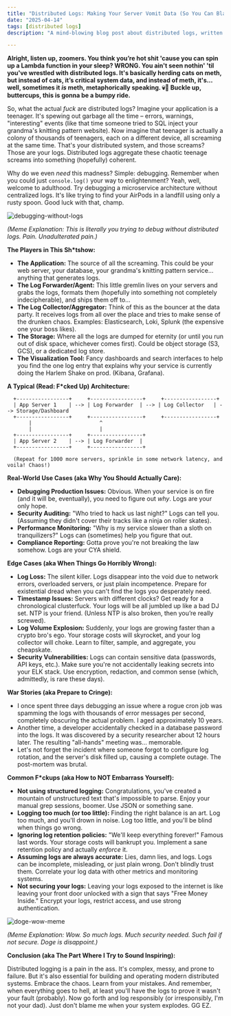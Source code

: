 ```yaml
---
title: "Distributed Logs: Making Your Server Vomit Data (So You Can Blame Someone Else)"
date: "2025-04-14"
tags: [distributed logs]
description: "A mind-blowing blog post about distributed logs, written for chaotic Gen Z engineers who hate reading documentation."

---
```


**Alright, listen up, zoomers. You think you’re hot shit 'cause you can spin up a Lambda function in your sleep? WRONG. You ain't seen nothin' 'til you've wrestled with distributed logs. It's basically herding cats on meth, but instead of cats, it’s critical system data, and instead of meth, it's… well, sometimes it *is* meth, metaphorically speaking. 💀🙏 Buckle up, buttercups, this is gonna be a bumpy ride.**

So, what the actual *fuck* are distributed logs? Imagine your application is a teenager. It's spewing out garbage all the time – errors, warnings, "interesting" events (like that time someone tried to SQL inject your grandma's knitting pattern website). Now imagine that teenager is actually a colony of thousands of teenagers, each on a different device, all screaming at the same time. That's your distributed system, and those screams? Those are your logs. Distributed logs aggregate these chaotic teenage screams into something (hopefully) coherent.

Why do we even *need* this madness? Simple: debugging. Remember when you could just `console.log()` your way to enlightenment? Yeah, well, welcome to adulthood. Try debugging a microservice architecture without centralized logs. It's like trying to find your AirPods in a landfill using only a rusty spoon. Good luck with that, champ.

![debugging-without-logs](https://i.kym-cdn.com/photos/images/newsfeed/001/821/166/7a6.jpg)

*(Meme Explanation: This is literally you trying to debug without distributed logs. Pain. Unadulterated pain.)*

**The Players in This Sh*tshow:**

*   **The Application:** The source of all the screaming. This could be your web server, your database, your grandma's knitting pattern service… anything that generates logs.
*   **The Log Forwarder/Agent:** This little gremlin lives on your servers and grabs the logs, formats them (hopefully into something not completely indecipherable), and ships them off to…
*   **The Log Collector/Aggregator:** Think of this as the bouncer at the data party. It receives logs from all over the place and tries to make sense of the drunken chaos. Examples: Elasticsearch, Loki, Splunk (the expensive one your boss likes).
*   **The Storage:** Where all the logs are dumped for eternity (or until you run out of disk space, whichever comes first). Could be object storage (S3, GCS), or a dedicated log store.
*   **The Visualization Tool:** Fancy dashboards and search interfaces to help you find the one log entry that explains why your service is currently doing the Harlem Shake on prod. (Kibana, Grafana).

**A Typical (Read: F*cked Up) Architecture:**

```ascii
  +-----------------+     +-----------------+     +-----------------+
  | App Server 1    | --> | Log Forwarder  | --> | Log Collector   | --> Storage/Dashboard
  +-----------------+     +-----------------+     +-----------------+
       |                      ^
       |                      |
  +-----------------+     +-----------------+
  | App Server 2    | --> | Log Forwarder  |
  +-----------------+     +-----------------+

  (Repeat for 1000 more servers, sprinkle in some network latency, and voila! Chaos!)
```

**Real-World Use Cases (aka Why You Should Actually Care):**

*   **Debugging Production Issues:** Obvious. When your service is on fire (and it will be, eventually), you need to figure out *why*. Logs are your only hope.
*   **Security Auditing:** "Who tried to hack us last night?" Logs can tell you. (Assuming they didn't cover their tracks like a ninja on roller skates).
*   **Performance Monitoring:** "Why is my service slower than a sloth on tranquilizers?" Logs can (sometimes) help you figure that out.
*   **Compliance Reporting:** Gotta prove you're not breaking the law somehow. Logs are your CYA shield.

**Edge Cases (aka When Things Go Horribly Wrong):**

*   **Log Loss:** The silent killer. Logs disappear into the void due to network errors, overloaded servers, or just plain incompetence. Prepare for existential dread when you can't find the logs you desperately need.
*   **Timestamp Issues:** Servers with different clocks? Get ready for a chronological clusterfuck. Your logs will be all jumbled up like a bad DJ set. NTP is your friend. (Unless NTP is also broken, then you’re really screwed).
*   **Log Volume Explosion:** Suddenly, your logs are growing faster than a crypto bro's ego. Your storage costs will skyrocket, and your log collector will choke. Learn to filter, sample, and aggregate, you cheapskate.
*   **Security Vulnerabilities:** Logs can contain sensitive data (passwords, API keys, etc.). Make sure you're not accidentally leaking secrets into your ELK stack. Use encryption, redaction, and common sense (which, admittedly, is rare these days).

**War Stories (aka Prepare to Cringe):**

*   I once spent three days debugging an issue where a rogue cron job was spamming the logs with thousands of error messages per second, completely obscuring the actual problem. I aged approximately 10 years.
*   Another time, a developer accidentally checked in a database password into the logs. It was discovered by a security researcher about 12 hours later. The resulting "all-hands" meeting was… memorable.
*   Let's not forget the incident where someone forgot to configure log rotation, and the server's disk filled up, causing a complete outage. The post-mortem was brutal.

**Common F\*ckups (aka How to NOT Embarrass Yourself):**

*   **Not using structured logging:** Congratulations, you've created a mountain of unstructured text that's impossible to parse. Enjoy your manual grep sessions, boomer. Use JSON or something sane.
*   **Logging too much (or too little):** Finding the right balance is an art. Log too much, and you'll drown in noise. Log too little, and you'll be blind when things go wrong.
*   **Ignoring log retention policies:** "We'll keep everything forever!" Famous last words. Your storage costs will bankrupt you. Implement a sane retention policy and actually *enforce* it.
*   **Assuming logs are always accurate:** Lies, damn lies, and logs. Logs can be incomplete, misleading, or just plain wrong. Don't blindly trust them. Correlate your log data with other metrics and monitoring systems.
*   **Not securing your logs:** Leaving your logs exposed to the internet is like leaving your front door unlocked with a sign that says "Free Money Inside." Encrypt your logs, restrict access, and use strong authentication.

![doge-wow-meme](https://i.imgflip.com/30b1gx.jpg)

*(Meme Explanation: Wow. So much logs. Much security needed. Such fail if not secure. Doge is disappoint.)*

**Conclusion (aka The Part Where I Try to Sound Inspiring):**

Distributed logging is a pain in the ass. It's complex, messy, and prone to failure. But it's also essential for building and operating modern distributed systems. Embrace the chaos. Learn from your mistakes. And remember, when everything goes to hell, at least you'll have the logs to prove it wasn't your fault (probably). Now go forth and log responsibly (or irresponsibly, I'm not your dad). Just don't blame me when your system explodes. GG EZ.
